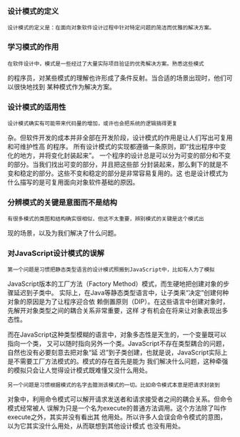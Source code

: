 ### 设计模式的定义
    设计模式的定义是：在面向对象软件设计过程中针对特定问题的简洁而优雅的解决方案。

### 学习模式的作用
    在软件设计中，模式是一些经过了大量实际项目验证的优秀解决方案。熟悉这些模式
的程序员，对某些模式的理解也许形成了条件反射。当合适的场景出现时，他们可以很快地找到
某种模式作为解决方案。

### 设计模式的适用性
    设计模式确实有可能带来代码量的增加，或许也会把系统的逻辑搞得更复
杂。但软件开发的成本并非全部在开发阶段，设计模式的作用是让人们写出可复用和可维护性高
的程序。
    所有设计模式的实现都遵循一条原则，即“找出程序中变化的地方，并将变化封装起来”。
一个程序的设计总是可以分为可变的部分和不变的部分。当我们找出可变的部分，并且把这些部
分封装起来，那么剩下的就是不变和稳定的部分。这些不变和稳定的部分是非常容易复用的。这
也是设计模式为什么描写的是可复用面向对象软件基础的原因。

### 分辨模式的关键是意图而不是结构
    有很多模式的类图和结构确实很相似，但这不太重要，辨别模式的关键是这个模式出
现的场景，以及为我们解决了什么问题。


### 对JavaScript设计模式的误解
    第一个问题是习惯把静态类型语言的设计模式照搬到JavaScript中，比如有人为了模拟
JavaScript版本的工厂方法（Factory Method）模式，而生硬地把创建对象的步骤延迟到子类中。
实际上，在Java等静态类型语言中，让子类来“决定”创建何种对象的原因是为了让程序迎合依
赖倒置原则（DIP）。在这些语言中创建对象时，先解开对象类型之间的耦合关系非常重要，这样
才有机会在将来让对象表现出多态性。

而在JavaScript这种类型模糊的语言中，对象多态性是天生的，一个变量既可以指向一个类，
又可以随时指向另外一个类。JavaScript不存在类型耦合的问题，自然也没有必要刻意去把对象“延
迟”到子类创建，也就是说，JavaScript实际上是不需要工厂方法模式的。模式的存在首先是能为
我们解决什么问题，这种牵强的模拟只会让人觉得设计模式既难懂又没什么用处。

    另一个问题是习惯根据模式的名字去臆测该模式的一切。比如命令模式本意是把请求封装到
对象中，利用命令模式可以解开请求发送者和请求接受者之间的耦合关系。但命令模式经常被人
误解为只是一个名为execute的普通方法调用。这个方法除了叫作execute之外，其实并没有看出其
他用处。所以许多人会误会命令模式的意图，以为它其实没什么用处，从而联想到其他设计模式
也没有用处。